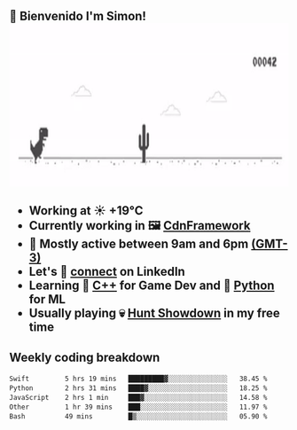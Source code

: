 <h2>👋 <b>Bienvenido I'm Simon!&nbsp;</b></

<section>
  <img src="./static/banner.gif" height=300 width=1000>
</section>

<br>

<ul>
  <li>
		<!--START_SECTION:weather-->
		Working at <b>☀️   +19°C</b>
		<!--END_SECTION:weather-->
  </li>
  <li>
    Currently working in 🖼️&nbsp;<a href=https://github.com/snapverse/cdn-framework target=_blank>CdnFramework</a>
  </li>
  <li>
    🚩 Mostly active between 9am and 6pm <a href=https://onlinealarmkur.com/world/es target=_blank>(GMT-3)</a>
  </li>
  <li>
    Let's 🔗&nbsp;<a href=https://www.linkedin.com/in/itssimmons target=_blank>connect</a> on LinkedIn
  </li>
  <li>
    Learning 👴&nbsp;<a href=https://images3.memedroid.com/images/UPLOADED755/65f2bce6734f6.webp target=_blank>C++</a> for Game Dev and 🐍&nbsp;<a href=https://qph.cf2.quoracdn.net/main-qimg-4472b6229cb75bf66ab531f3ebd4f975-lq target=_blank>Python</a> for ML
  </li>
  <li>
    Usually playing 💀&nbsp;<a href=https://www.huntshowdown.com target=_blank>Hunt Showdown</a> in my free time
  </li>
</ul>

<h2><b>Weekly coding breakdown </b></h2>

<!--START_SECTION:waka-->

```txt
Swift         5 hrs 19 mins   █████████▓░░░░░░░░░░░░░░░   38.45 %
Python        2 hrs 31 mins   ████▓░░░░░░░░░░░░░░░░░░░░   18.25 %
JavaScript    2 hrs 1 min     ███▓░░░░░░░░░░░░░░░░░░░░░   14.58 %
Other         1 hr 39 mins    ███░░░░░░░░░░░░░░░░░░░░░░   11.97 %
Bash          49 mins         █▒░░░░░░░░░░░░░░░░░░░░░░░   05.90 %
```

<!--END_SECTION:waka-->
